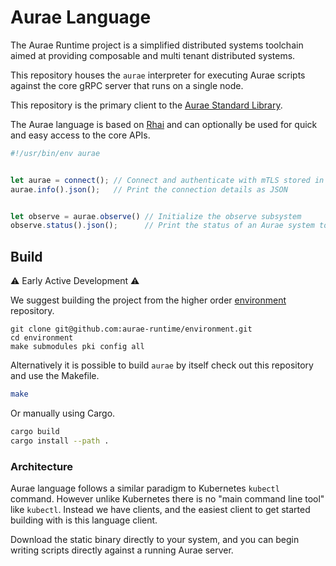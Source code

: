 # Aurae Language

The Aurae Runtime project is a simplified distributed systems toolchain aimed at providing composable and multi tenant distributed systems.

This repository houses the `aurae` interpreter for executing Aurae scripts against the core gRPC server that runs on a single node.

This repository is the primary client to the [Aurae Standard Library](https://github.com/aurae-runtime/api/blob/main/README.md#the-aurae-standard-library).

The Aurae language is based on [Rhai](https://rhai.rs/book/) and can optionally be used for quick and easy access to the core APIs.

```typescript
#!/usr/bin/env aurae


let aurae = connect(); // Connect and authenticate with mTLS stored in a ~/.aurae/config
aurae.info().json();   // Print the connection details as JSON


let observe = aurae.observe() // Initialize the observe subsystem
observe.status().json();      // Print the status of an Aurae system to JSON
```


## Build

⚠️ Early Active Development ⚠️

We suggest building the project from the higher order [environment](https://github.com/aurae-runtime/environment) repository.

```
git clone git@github.com:aurae-runtime/environment.git
cd environment
make submodules pki config all
```

Alternatively it is possible to build `aurae` by itself check out this repository and use the Makefile.

```bash
make
```

Or manually using Cargo. 

```bash
cargo build 
cargo install --path .
```

### Architecture 

Aurae language follows a similar paradigm to Kubernetes `kubectl` command. However unlike Kubernetes there is no "main command line tool" like `kubectl`. Instead we have clients, and the easiest client to get started building with is this language client. 

Download the static binary directly to your system, and you can begin writing scripts directly against a running Aurae server.


